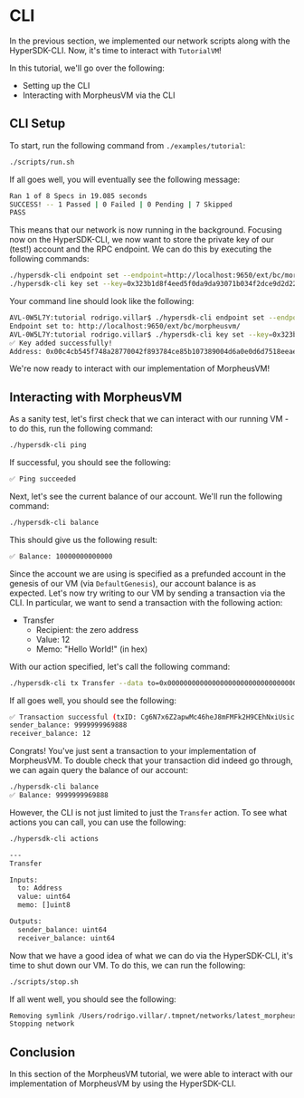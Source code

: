 # CLI

In the previous section, we implemented our network scripts along with the
HyperSDK-CLI. Now, it's time to interact with `TutorialVM`!

In this tutorial, we'll go over the following:

- Setting up the CLI
- Interacting with MorpheusVM via the CLI

## CLI Setup

To start, run the following command from `./examples/tutorial`:

```bash
./scripts/run.sh
```

If all goes well, you will eventually see the following message:

```bash
Ran 1 of 8 Specs in 19.085 seconds
SUCCESS! -- 1 Passed | 0 Failed | 0 Pending | 7 Skipped
PASS
```

This means that our network is now running in the background. Focusing now on
the HyperSDK-CLI, we now want to store the private key of our (test!) account
and the RPC endpoint. We can do this by executing the following commands:

```bash
./hypersdk-cli endpoint set --endpoint=http://localhost:9650/ext/bc/morpheusvm/ 
./hypersdk-cli key set --key=0x323b1d8f4eed5f0da9da93071b034f2dce9d2d22692c172f3cb252a64ddfafd01b057de320297c29ad0c1f589ea216869cf1938d88c9fbd70d6748323dbf2fa7
```

Your command line should look like the following:

```bash
AVL-0W5L7Y:tutorial rodrigo.villar$ ./hypersdk-cli endpoint set --endpoint=http://localhost:9650/ext/bc/morpheusvm/ 
Endpoint set to: http://localhost:9650/ext/bc/morpheusvm/
AVL-0W5L7Y:tutorial rodrigo.villar$ ./hypersdk-cli key set --key=0x323b1d8f4eed5f0da9da93071b034f2dce9d2d22692c172f3cb252a64ddfafd01b057de320297c29ad0c1f589ea216869cf1938d88c9fbd70d6748323dbf2fa7
✅ Key added successfully!
Address: 0x00c4cb545f748a28770042f893784ce85b107389004d6a0e0d6d7518eeae1292d9
```

We're now ready to interact with our implementation of MorpheusVM!

## Interacting with MorpheusVM

As a sanity test, let's first check that we can interact with our running VM -
to do this, run the following command:

```bash
./hypersdk-cli ping
```

If successful, you should see the following:

```bash
✅ Ping succeeded
```

Next, let's see the current balance of our account. We'll run the following
command:

```bash
./hypersdk-cli balance
```

This should give us the following result:

```bash
✅ Balance: 10000000000000
```

Since the account we are using is specified as a prefunded account in the
genesis of our VM (via `DefaultGenesis`), our account balance is as expected.
Let's now try writing to our VM by sending
a transaction via the CLI. In particular, we want to send a transaction with the
following action:

- Transfer
  - Recipient: the zero address
  - Value: 12
  - Memo: "Hello World!" (in hex)

With our action specified, let's call the following command:

```bash
./hypersdk-cli tx Transfer --data to=0x000000000000000000000000000000000000000000000000000000000000000000,value=12,memo=0x48656c6c6f20576f726c6421
```

If all goes well, you should see the following:

```bash
✅ Transaction successful (txID: Cg6N7x6Z2apwMc46heJ8mFMFk2H9CEhNxiUsicrNMnDbyC3ZU)
sender_balance: 9999999969888
receiver_balance: 12
```

Congrats! You've just sent a transaction to your implementation of MorpheusVM.
To double check that your transaction did indeed go through, we can again query
the balance of our account:

```bash
./hypersdk-cli balance
✅ Balance: 9999999969888
```

However, the CLI is not just limited to just the `Transfer` action. To see what
actions you can call, you can use the following:

```bash
./hypersdk-cli actions

---
Transfer

Inputs:
  to: Address
  value: uint64
  memo: []uint8

Outputs:
  sender_balance: uint64
  receiver_balance: uint64
```

Now that we have a good idea of what we can do via the HyperSDK-CLI, it's time
to shut down our VM. To do this, we can run the following:

```bash
./scripts/stop.sh
```

If all went well, you should see the following:

```bash
Removing symlink /Users/rodrigo.villar/.tmpnet/networks/latest_morpheusvm-e2e-tests
Stopping network
```

## Conclusion

In this section of the MorpheusVM tutorial, we were able to interact with our
implementation of MorpheusVM by using the HyperSDK-CLI.

